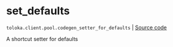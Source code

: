 # set_defaults
`toloka.client.pool.codegen_setter_for_defaults` | [Source code](https://github.com/Toloka/toloka-kit/blob/v1.2.0/src/client/pool/__init__.py#L0)

A shortcut setter for defaults

